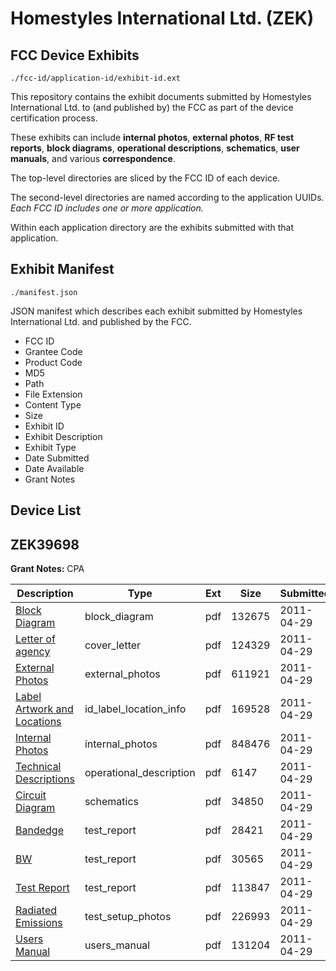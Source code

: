 # Homestyles International Ltd. (ZEK)
## FCC Device Exhibits

```
./fcc-id/application-id/exhibit-id.ext
```

This repository contains the exhibit documents submitted by Homestyles International Ltd. to (and published by) the FCC as part of the device certification process.

These exhibits can include **internal photos**, **external photos**, **RF test reports**, **block diagrams**, **operational descriptions**, **schematics**, **user manuals**, and various **correspondence**.

The top-level directories are sliced by the FCC ID of each device.

The second-level directories are named according to the application UUIDs. *Each FCC ID includes one or more application.*

Within each application directory are the exhibits submitted with that application. 

## Exhibit Manifest

```
./manifest.json
```

JSON manifest which describes each exhibit submitted by Homestyles International Ltd. and published by the FCC.

- FCC ID
- Grantee Code
- Product Code
- MD5
- Path
- File Extension
- Content Type
- Size
- Exhibit ID
- Exhibit Description
- Exhibit Type
- Date Submitted
- Date Available
- Grant Notes

## Device List
## ZEK39698
**Grant Notes:** CPA

| Description | Type | Ext | Size | Submitted | Available |
| ----------- | ---- | --- | ---- | --------- | --------- |
| [Block Diagram](ZEK39698/eefe2859e8c3fc05991b292843b8600b/1456972.pdf) | block_diagram | pdf | 132675 | 2011-04-29 | 2011-04-29 |
| [Letter of agency](ZEK39698/eefe2859e8c3fc05991b292843b8600b/1456970.pdf) | cover_letter | pdf | 124329 | 2011-04-29 | 2011-04-29 |
| [External Photos](ZEK39698/eefe2859e8c3fc05991b292843b8600b/1456976.pdf) | external_photos | pdf | 611921 | 2011-04-29 | 2011-04-29 |
| [Label Artwork and Locations](ZEK39698/eefe2859e8c3fc05991b292843b8600b/1456978.pdf) | id_label_location_info | pdf | 169528 | 2011-04-29 | 2011-04-29 |
| [Internal Photos](ZEK39698/eefe2859e8c3fc05991b292843b8600b/1456977.pdf) | internal_photos | pdf | 848476 | 2011-04-29 | 2011-04-29 |
| [Technical Descriptions](ZEK39698/eefe2859e8c3fc05991b292843b8600b/1456975.pdf) | operational_description | pdf | 6147 | 2011-04-29 | 2011-04-29 |
| [Circuit Diagram](ZEK39698/eefe2859e8c3fc05991b292843b8600b/1456974.pdf) | schematics | pdf | 34850 | 2011-04-29 | 2011-04-29 |
| [Bandedge](ZEK39698/eefe2859e8c3fc05991b292843b8600b/1456971.pdf) | test_report | pdf | 28421 | 2011-04-29 | 2011-04-29 |
| [BW](ZEK39698/eefe2859e8c3fc05991b292843b8600b/1456973.pdf) | test_report | pdf | 30565 | 2011-04-29 | 2011-04-29 |
| [Test Report](ZEK39698/eefe2859e8c3fc05991b292843b8600b/1456981.pdf) | test_report | pdf | 113847 | 2011-04-29 | 2011-04-29 |
| [Radiated Emissions](ZEK39698/eefe2859e8c3fc05991b292843b8600b/1456980.pdf) | test_setup_photos | pdf | 226993 | 2011-04-29 | 2011-04-29 |
| [Users Manual](ZEK39698/eefe2859e8c3fc05991b292843b8600b/1456979.pdf) | users_manual | pdf | 131204 | 2011-04-29 | 2011-04-29 |

